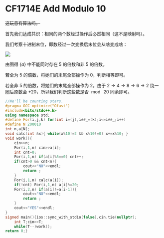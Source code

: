 # CF1714E Add Modulo 10

~~这玩意有算法吗。~~

首先我们达成共识：相同的两个数经过操作后必然相同（这不是映射吗）。

我们考察十进制末位，即数经过一次变换后末位会从啥变成啥：

![](https://cdn.luogu.com.cn/upload/image_hosting/ieb4ba3a.png)

由图得 $\{a\}$ 中不能同时存在 $5$ 的倍数和非 $5$ 的倍数。

若全为 $5$ 的倍数，将她们的末尾全部操作为 $0$，判断相等即可。

若全非 $5$ 的倍数，将她们的末尾全部操作为 $2$。由于 $2\to 4\to 8\to 6\to 2$ 绕一圈后原数会 $+20$，所以我们判断这些数是否 $\bmod\ 20$ 同余即可。

```cpp
//We'll be counting stars.
#pragma GCC optimize("Ofast")
#include<bits/stdc++.h>
using namespace std;
#define For(i,j,k) for(int i=(j),i##_=(k);i<=i##_;i++)
#define N 200010
int n,a[N];
void calc(int &x){ while(x%10!=2 && x%10!=0) x+=x%10; }
void work(){
	cin>>n;
	For(i,1,n) cin>>a[i];
	int cnt=0;
	For(i,1,n) if(a[i]%5==0) cnt++;
	if(cnt>0 && cnt<n){
		cout<<"NO"<<endl;
		return ;
	}
	For(i,1,n) calc(a[i]);
	if(!cnt) For(i,1,n) a[i]%=20;
	For(i,2,n) if(a[i]!=a[i-1]){
		cout<<"NO"<<endl;
		return ;
	}
	cout<<"YES"<<endl;
}
signed main(){ios::sync_with_stdio(false),cin.tie(nullptr);
	int T;cin>>T;
	while(T--)work();
return 0;}
```